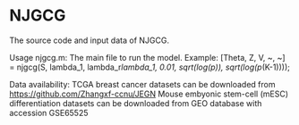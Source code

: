 # NJGCG
The source code and input data of NJGCG.

Usage
njgcg.m: The main file to run the model.
Example: [Theta, Z, V, ~, ~] = njgcg(S, lambda_1, lambda_r*lambda_1, 0.01, sqrt(log(p)), sqrt(log(p*(K-1))));

Data availability:
TCGA breast cancer datasets can be downloaded from https://github.com/Zhangxf-ccnu/JEGN
Mouse embyonic stem-cell (mESC) differentiation datasets can be downloaded from GEO database with accession GSE65525
